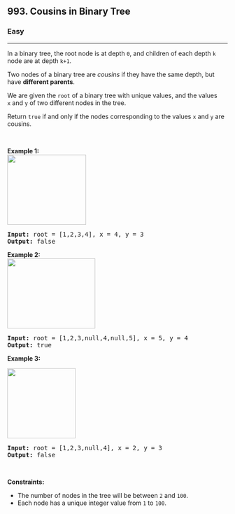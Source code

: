 <h2>993. Cousins in Binary Tree</h2><h3>Easy</h3><hr><div style="user-select: auto;"><p style="user-select: auto;">In a binary tree, the root node is at depth <code style="user-select: auto;">0</code>, and children of each depth <code style="user-select: auto;">k</code> node are at depth <code style="user-select: auto;">k+1</code>.</p>

<p style="user-select: auto;">Two nodes of a binary tree are <em style="user-select: auto;">cousins</em> if they have the same depth, but have <strong style="user-select: auto;">different parents</strong>.</p>

<p style="user-select: auto;">We are given the <code style="user-select: auto;">root</code> of a binary tree with unique values, and the values <code style="user-select: auto;">x</code>&nbsp;and <code style="user-select: auto;">y</code>&nbsp;of two different nodes in the tree.</p>

<p style="user-select: auto;">Return&nbsp;<code style="user-select: auto;">true</code>&nbsp;if and only if the nodes corresponding to the values <code style="user-select: auto;">x</code> and <code style="user-select: auto;">y</code> are cousins.</p>

<p style="user-select: auto;">&nbsp;</p>

<p style="user-select: auto;"><strong style="user-select: auto;">Example 1:<br style="user-select: auto;">
<img alt="" src="https://assets.leetcode.com/uploads/2019/02/12/q1248-01.png" style="width: 180px; height: 160px; user-select: auto;"></strong></p>

<pre style="user-select: auto;"><strong style="user-select: auto;">Input: </strong>root = <span id="example-input-1-1" style="user-select: auto;">[1,2,3,4]</span>, x = <span id="example-input-1-2" style="user-select: auto;">4</span>, y = <span id="example-input-1-3" style="user-select: auto;">3</span>
<strong style="user-select: auto;">Output: </strong><span id="example-output-1" style="user-select: auto;">false</span>
</pre>

<div style="user-select: auto;">
<p style="user-select: auto;"><strong style="user-select: auto;">Example 2:<br style="user-select: auto;">
<img alt="" src="https://assets.leetcode.com/uploads/2019/02/12/q1248-02.png" style="width: 201px; height: 160px; user-select: auto;"></strong></p>

<pre style="user-select: auto;"><strong style="user-select: auto;">Input: </strong>root = <span id="example-input-2-1" style="user-select: auto;">[1,2,3,null,4,null,5]</span>, x = <span id="example-input-2-2" style="user-select: auto;">5</span>, y = <span id="example-input-2-3" style="user-select: auto;">4</span>
<strong style="user-select: auto;">Output: </strong><span id="example-output-2" style="user-select: auto;">true</span>
</pre>

<div style="user-select: auto;">
<p style="user-select: auto;"><strong style="user-select: auto;">Example 3:</strong></p>

<p style="user-select: auto;"><strong style="user-select: auto;"><img alt="" src="https://assets.leetcode.com/uploads/2019/02/13/q1248-03.png" style="width: 156px; height: 160px; user-select: auto;"></strong></p>

<pre style="user-select: auto;"><strong style="user-select: auto;">Input: </strong>root = <span id="example-input-3-1" style="user-select: auto;">[1,2,3,null,4]</span>, x = 2, y = 3
<strong style="user-select: auto;">Output: </strong><span id="example-output-3" style="user-select: auto;">false</span>
</pre>
</div>
</div>

<p style="user-select: auto;">&nbsp;</p>
<p style="user-select: auto;"><strong style="user-select: auto;">Constraints:</strong></p>

<ul style="user-select: auto;">
	<li style="user-select: auto;">The number of nodes in the tree will be between <code style="user-select: auto;">2</code> and <code style="user-select: auto;">100</code>.</li>
	<li style="user-select: auto;">Each node has a unique integer value from <code style="user-select: auto;">1</code> to <code style="user-select: auto;">100</code>.</li>
</ul>
</div>